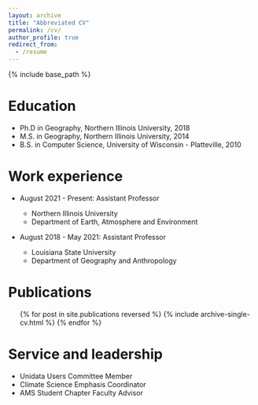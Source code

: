 ```yaml
---
layout: archive
title: "Abbreviated CV"
permalink: /cv/
author_profile: true
redirect_from:
  - /resume
---
```


{% include base_path %}

Education
======
* Ph.D in Geography, Northern Illinois University, 2018
* M.S. in Geography, Northern Illinois University, 2014
* B.S. in Computer Science, University of Wisconsin - Platteville, 2010

Work experience
======
* August 2021 - Present: Assistant Professor
  * Northern Illinois University
  * Department of Earth, Atmosphere and Environment

* August 2018 - May 2021: Assistant Professor
  * Louisiana State University
  * Department of Geography and Anthropology


Publications
======
  <ul>{% for post in site.publications reversed %}
    {% include archive-single-cv.html %}
  {% endfor %}</ul>
  
  
Service and leadership
======
* Unidata Users Committee Member
* Climate Science Emphasis Coordinator
* AMS Student Chapter Faculty Advisor
